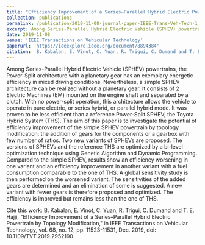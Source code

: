 ```yaml
---
title: "Efficiency Improvement of a Series–Parallel Hybrid Electric Powertrain by Topology Modification"
collection: publications
permalink: /publication/2019-11-08-journal-paper-IEEE-Trans-Veh-Tech-1
excerpt: Among Series-Parallel Hybrid Electric Vehicle (SPHEV) powertrains, the Power-Split architecture with a planetary gear has an exemplary energetic efficiency in mixed driving conditions. Nevertheless, a simple SPHEV architecture can be realized without a planetary gear. It consists of 2 Electric Machines (EM) mounted on the engine shaft and separated by a clutch.
date: 2019-11-08
venue: 'IEEE Transactions on Vehicular Technology'
paperurl: 'https://ieeexplore.ieee.org/document/8894384'
citation: 'B. Kabalan, E. Vinot, C. Yuan, R. Trigui, C. Dumand and T. E. Hajji, "Efficiency Improvement of a Series–Parallel Hybrid Electric Powertrain by Topology Modification," in IEEE Transactions on Vehicular Technology, vol. 68, no. 12, pp. 11523-11531, Dec. 2019, doi: 10.1109/TVT.2019.2952190'
---
```



Among Series-Parallel Hybrid Electric Vehicle (SPHEV) powertrains, the Power-Split architecture with a planetary gear has an exemplary energetic efficiency in mixed driving conditions. Nevertheless, a simple SPHEV architecture can be realized without a planetary gear. It consists of 2 Electric Machines (EM) mounted on the engine shaft and separated by a clutch. With no power-split operation, this architecture allows the vehicle to operate in pure electric, or series hybrid, or parallel hybrid mode. It was proven to be less efficient than a reference Power-Split SPHEV; the Toyota Hybrid System (THS). The aim of this paper is to investigate the potential of efficiency improvement of the simple SPHEV powertrain by topology modification: the addition of gears for the components or a gearbox with few number of ratios. Two new variants of SPHEVs are proposed. The versions of SPHEVs and the reference THS are optimized by a bi-level optimization technique using Genetic Algorithm and Dynamic Programming. Compared to the simple SPHEV, results show an efficiency worsening in one variant and an efficiency improvement in another variant with a fuel consumption comparable to the one of THS. A global sensitivity study is then performed on the worsened variant. The sensitivities of the added gears are determined and an elimination of some is suggested. A new variant with fewer gears is therefore proposed and optimized. The efficiency is improved but remains less than the one of THS.


Cite this work: B. Kabalan, E. Vinot, C. Yuan, R. Trigui, C. Dumand and T. E. Hajji, "Efficiency Improvement of a Series–Parallel Hybrid Electric Powertrain by Topology Modification," in IEEE Transactions on Vehicular Technology, vol. 68, no. 12, pp. 11523-11531, Dec. 2019, doi: 10.1109/TVT.2019.2952190
